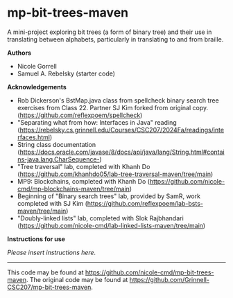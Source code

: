 # mp-bit-trees-maven

A mini-project exploring bit trees (a form of binary tree) and their use in translating between alphabets, particularly in translating to and from braille.

**Authors**

* Nicole Gorrell
* Samuel A. Rebelsky (starter code)

**Acknowledgements**

* Rob Dickerson's BstMap.java class from spellcheck binary
  search tree exercises from Class 22. Partner SJ Kim forked from original copy. (https://github.com/reflexpoem/spellcheck)
* "Separating what from how: Interfaces in Java" reading
  (https://rebelsky.cs.grinnell.edu/Courses/CSC207/2024Fa/readings/interfaces.html)
* String class documentation
  (https://docs.oracle.com/javase/8/docs/api/java/lang/String.html#contains-java.lang.CharSequence-)
* "Tree traversal" lab, completed with Khanh Do
  (https://github.com/khanhdo05/lab-tree-traversal-maven/tree/main)
* MP9: Blockchains, completed with Khanh Do
  (https://github.com/nicole-cmd/mp-blockchains-maven/tree/main)
* Beginning of "Binary search trees" lab, provided by SamR,
  work completed with SJ Kim (https://github.com/reflexpoem/lab-bsts-maven/tree/main)
* "Doubly-linked lists" lab, completed with Slok
  Rajbhandari (https://github.com/nicole-cmd/lab-linked-lists-maven/tree/main)

**Instructions for use**

_Please insert instructions here._

---

This code may be found at <https://github.com/nicole-cmd/mp-bit-trees-maven>. The original code may be found at <https://github.com/Grinnell-CSC207/mp-bit-trees-maven>.
